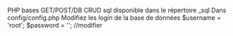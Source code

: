 PHP bases GET/POST/DB CRUD
sql disponible dans le répertoire _sql
Dans config/config.php
Modifiez les login de la base de données
$username = 'root';
$password = ''; //modifier
